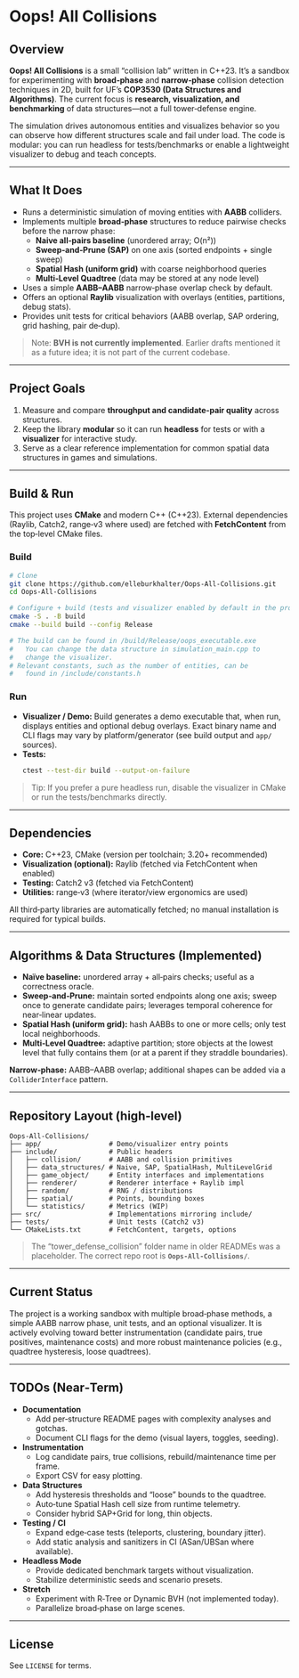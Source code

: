 # Oops! All Collisions

## Overview
**Oops! All Collisions** is a small “collision lab” written in C++23. It’s a sandbox for experimenting with **broad‑phase** and **narrow‑phase** collision detection techniques in 2D, built for UF’s **COP3530 (Data Structures and Algorithms)**. The current focus is **research, visualization, and benchmarking** of data structures—not a full tower‑defense engine.

The simulation drives autonomous entities and visualizes behavior so you can observe how different structures scale and fail under load. The code is modular: you can run headless for tests/benchmarks or enable a lightweight visualizer to debug and teach concepts.

---

## What It Does
- Runs a deterministic simulation of moving entities with **AABB** colliders.
- Implements multiple **broad‑phase** structures to reduce pairwise checks before the narrow phase:
  - **Naive all‑pairs baseline** (unordered array; O(n²))
  - **Sweep‑and‑Prune (SAP)** on one axis (sorted endpoints + single sweep)
  - **Spatial Hash (uniform grid)** with coarse neighborhood queries
  - **Multi‑Level Quadtree** (data may be stored at any node level)
- Uses a simple **AABB–AABB** narrow‑phase overlap check by default.
- Offers an optional **Raylib** visualization with overlays (entities, partitions, debug stats).
- Provides unit tests for critical behaviors (AABB overlap, SAP ordering, grid hashing, pair de‑dup).

> Note: **BVH is not currently implemented**. Earlier drafts mentioned it as a future idea; it is not part of the current codebase.

---

## Project Goals
1. Measure and compare **throughput and candidate‑pair quality** across structures.
2. Keep the library **modular** so it can run **headless** for tests or with a **visualizer** for interactive study.
3. Serve as a clear reference implementation for common spatial data structures in games and simulations.

---

## Build & Run

This project uses **CMake** and modern C++ (C++23). External dependencies (Raylib, Catch2, range‑v3 where used) are fetched with **FetchContent** from the top‑level CMake files.

### Build
```bash
# Clone
git clone https://github.com/elleburkhalter/Oops-All-Collisions.git
cd Oops-All-Collisions

# Configure + build (tests and visualizer enabled by default in the provided CMake)
cmake -S . -B build
cmake --build build --config Release

# The build can be found in /build/Release/oops_executable.exe
#   You can change the data structure in simulation_main.cpp to 
#   change the visualizer.
# Relevant constants, such as the number of entities, can be 
#   found in /include/constants.h
```

### Run
- **Visualizer / Demo:** Build generates a demo executable that, when run, displays entities and optional debug overlays. Exact binary name and CLI flags may vary by platform/generator (see build output and `app/` sources).
- **Tests:**
  ```bash
  ctest --test-dir build --output-on-failure
  ```

> Tip: If you prefer a pure headless run, disable the visualizer in CMake or run the tests/benchmarks directly.

---

## Dependencies
- **Core:** C++23, CMake (version per toolchain; 3.20+ recommended)
- **Visualization (optional):** Raylib (fetched via FetchContent when enabled)
- **Testing:** Catch2 v3 (fetched via FetchContent)
- **Utilities:** range‑v3 (where iterator/view ergonomics are used)

All third‑party libraries are automatically fetched; no manual installation is required for typical builds.

---

## Algorithms & Data Structures (Implemented)
- **Naïve baseline:** unordered array + all‑pairs checks; useful as a correctness oracle.
- **Sweep‑and‑Prune:** maintain sorted endpoints along one axis; sweep once to generate candidate pairs; leverages temporal coherence for near‑linear updates.
- **Spatial Hash (uniform grid):** hash AABBs to one or more cells; only test local neighborhoods.
- **Multi‑Level Quadtree:** adaptive partition; store objects at the lowest level that fully contains them (or at a parent if they straddle boundaries).

**Narrow‑phase:** AABB–AABB overlap; additional shapes can be added via a `ColliderInterface` pattern.

---

## Repository Layout (high‑level)
```
Oops-All-Collisions/
├── app/                 # Demo/visualizer entry points
├── include/             # Public headers
│   ├── collision/       # AABB and collision primitives
│   ├── data_structures/ # Naive, SAP, SpatialHash, MultiLevelGrid
│   ├── game_object/     # Entity interfaces and implementations
│   ├── renderer/        # Renderer interface + Raylib impl
│   ├── random/          # RNG / distributions
│   ├── spatial/         # Points, bounding boxes
│   └── statistics/      # Metrics (WIP)
├── src/                 # Implementations mirroring include/
├── tests/               # Unit tests (Catch2 v3)
└── CMakeLists.txt       # FetchContent, targets, options
```

> The “tower_defense_collision” folder name in older READMEs was a placeholder. The correct repo root is **`Oops-All-Collisions/`**.

---

## Current Status
The project is a working sandbox with multiple broad‑phase methods, a simple AABB narrow phase, unit tests, and an optional visualizer. It is actively evolving toward better instrumentation (candidate pairs, true positives, maintenance costs) and more robust maintenance policies (e.g., quadtree hysteresis, loose quadtrees).

---

## TODOs (Near‑Term)
- **Documentation**
  - Add per‑structure README pages with complexity analyses and gotchas.
  - Document CLI flags for the demo (visual layers, toggles, seeding).
- **Instrumentation**
  - Log candidate pairs, true collisions, rebuild/maintenance time per frame.
  - Export CSV for easy plotting.
- **Data Structures**
  - Add hysteresis thresholds and “loose” bounds to the quadtree.
  - Auto‑tune Spatial Hash cell size from runtime telemetry.
  - Consider hybrid SAP+Grid for long, thin objects.
- **Testing / CI**
  - Expand edge‑case tests (teleports, clustering, boundary jitter).
  - Add static analysis and sanitizers in CI (ASan/UBSan where available).
- **Headless Mode**
  - Provide dedicated benchmark targets without visualization.
  - Stabilize deterministic seeds and scenario presets.
- **Stretch**
  - Experiment with R‑Tree or Dynamic BVH (not implemented today).
  - Parallelize broad‑phase on large scenes.

---

## License
See `LICENSE` for terms.
